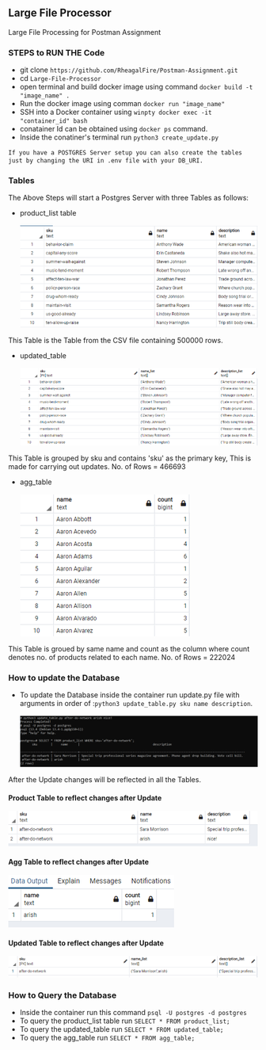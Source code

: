 ## Large File Processor 
Large File Processing for Postman Assignment

### STEPS to RUN THE Code
- git clone `https://github.com/RheagalFire/Postman-Assignment.git`
- cd `Large-File-Processor`
- open terminal and build docker image using command `docker build -t "image_name" .`
- Run the docker image using comman `docker run "image_name"`
- SSH into a Docker container using `winpty docker exec -it "container_id" bash`
- conatainer Id can be obtained using `docker ps` command. 
- Inside the conatiner's terminal run `python3 create_update.py`

```
If you have a POSTGRES Server setup you can also create the tables just by changing the URI in .env file with your DB_URI. 
```

### Tables
The Above Steps will start a Postgres Server with three Tables as follows: 
- product_list table <br><br>
![img_1](/images/Untitled.png)

This Table is the Table from the CSV file containing 500000 rows. 

- updated_table <br><br>
![img_2](/images/updated_table.png)

This Table is grouped by sku and contains 'sku' as the primary key, This is made for carrying out updates. No. of Rows = 466693

- agg_table <br><br>
![img_3](/images/agg_table.png)

This Table is groued by same name and count as the column where count denotes no. of products related to each name. No. of Rows = 222024

### How to update the Database 
- To update the Database inside the container run update.py file with arguments in order of :`python3 update_table.py sku name description`.<br><br>
![img_3](/images/update_query.png)

After the Update changes will be reflected in all the Tables. 

#### Product Table to reflect changes after Update 
![img_4](/images/pd-au.png)
#### Agg Table to reflect changes after Update
![img_5](/images/agg-au.png)
#### Updated Table to reflect changes after Update
![img_6](/images/up-au.png)

### How to Query the Database
- Inside the container run this command `psql -U postgres -d postgres`
- To query the product_list table run `SELECT * FROM product_list;`
- To query the updated_table run `SELECT * FROM updated_table;`
- To query the agg_table run `SELECT * FROM agg_table;`




